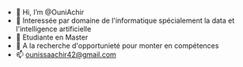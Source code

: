 - 👋 Hi, I’m @OuniAchir
- 👀 Interessée par domaine de l'informatique spécialement la data et l'intelligence artificielle 
- 🌱 Etudiante en Master 
- 💞️ A la recherche d'opportunieté pour monter en compétences
- 📫 ounissaachir42@gmail.com

<!---
OuniAchir/OuniAchir is a ✨ special ✨ repository because its `README.md` (this file) appears on your GitHub profile.
You can click the Preview link to take a look at your changes.
--->
